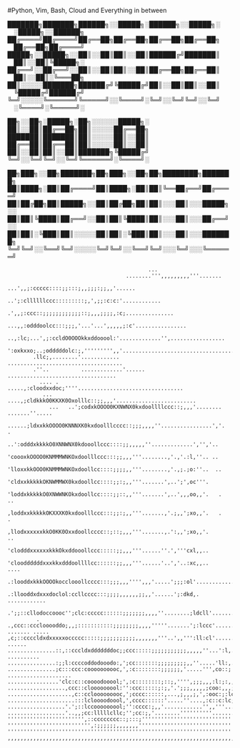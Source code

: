 #Python, Vim, Bash, Cloud and Everything in between




███████╗███████╗██████╗░░█████╗░██████╗░░█████╗░  ░█████╗░░██████╗
██╔════╝██╔════╝██╔══██╗██╔══██╗██╔══██╗██╔══██╗  ██╔══██╗██╔════╝
█████╗░░█████╗░░██║░░██║██║░░██║██████╔╝███████║  ██║░░██║╚█████╗░
██╔══╝░░██╔══╝░░██║░░██║██║░░██║██╔══██╗██╔══██║  ██║░░██║░╚═══██╗
██║░░░░░███████╗██████╔╝╚█████╔╝██║░░██║██║░░██║  ╚█████╔╝██████╔╝
╚═╝░░░░░╚══════╝╚═════╝░░╚════╝░╚═╝░░╚═╝╚═╝░░╚═╝  ░╚════╝░╚═════╝░


██╗░░██╗░█████╗░██╗░░░░░░█████╗░
██║░░██║██╔══██╗██║░░░░░██╔══██╗
███████║███████║██║░░░░░██║░░██║
██╔══██║██╔══██║██║░░░░░██║░░██║
██║░░██║██║░░██║███████╗╚█████╔╝
╚═╝░░╚═╝╚═╝░░╚═╝╚══════╝░╚════╝░
                                                                                              

██╗███╗░░██╗███████╗██╗███╗░░██╗██╗████████╗███████╗
██║████╗░██║██╔════╝██║████╗░██║██║╚══██╔══╝██╔════╝
██║██╔██╗██║█████╗░░██║██╔██╗██║██║░░░██║░░░█████╗░░
██║██║╚████║██╔══╝░░██║██║╚████║██║░░░██║░░░██╔══╝░░
██║██║░╚███║██║░░░░░██║██║░╚███║██║░░░██║░░░███████╗
╚═╝╚═╝░░╚══╝╚═╝░░░░░╚═╝╚═╝░░╚══╝╚═╝░░░╚═╝░░░╚══════╝

```
                                            ...                                             
                                     ........''',,,,,,,,,'''.......                                 
                               ...',,;:ccccc::::;;:::;,,;;;:;;,,'......                             
                            ..';:cllllllccc:::::::::;,',;;:c:c:'............                        
                          .',,;:ccc::;;;;;;;;;;;;::;,,,;;;;,:c;...............                      
                       ...,,:odddoolcc:::;;;,'...'...',,,,,;:c'................                     
           ..,:lc;...',;:ccldO0OOOkkxddooool:'.............'',.................                     
         ':oxkxxo;..;odddddolc:;,''''''''',,'...................................                    
        .llc;,........'............         ....................................                    
        .''..          .............'......   ..................................                    
          .... .       .....,:cloodxxdoc;''''.................................                      
           ...      ....,;cldkkkO0KKXK0Oxolllc::;;,,,'.........................                     
             ...   ..';codxkOOOO0KXNWNX0kxdoollllccc::;,,,'........ .......''.....                  
               ......;ldxxkkOOOO0KNNNXK0kxdoolllcccc::;;;,,,,''................','.  .              
                  ..':odddxkkkkO0XNNWNX0kdooollccc::::;;,,,,,''.............','','..                
                    'coooxkOOOO0KNMMMWNKOxdoolllccc:::;;,,,'''........,'.,'.:l,''.. ..              
                    'lloxxkkOOO0KNMMMWNKOxdoollcc::::;;;;,,'''........,'.,;.;o:''..  ..             
                    'cldxxkkkkkOKNWMMWX0kxdoollcc::::;;:;,,'''.......',..';',oc'''.                 
                    'loddxkkkkkO0XNWWNKOkxdoollcc::::;;::,,'''.......',..',,,oo,,'.   .  ..         
                    ,loddxxkkkkkOKXXXK0kxdoolllccc:::;;:;,,'''.......,'.;,,';xo,,'.   .   .         
                    ,llodxxxxxxkkO0KK0Oxxdoollcccc::;::;,,,'''.......,.':,,';xo,,'.       ..        
                    'clodddxxxxxxkkkOkxddooollccc:::::;;,,,'''......''.','''cxl,,..                 
                    'clooddddddxxxkkxdddoollllcc::::::;;,,,'''......'..','..:xc,,..     ....        
                    .:looddxkkkOOOOkocclooollcccc:::;;;,,,'''',,,'.....';;;:ol'..............       
                    .:llooddxdxxxdoclol:ccllcccc:::;;;;,,,,,,;;,,'......';:dkd,. ............       
                .';;::cllodoccoooc'';clc:ccccc::::::;;;;;;;,,,,''........;ldcll'............        
         .     .,ccc::ccclooooddo;,,;:::::::::::;;;;;;;;,,,,'''''.......';:lccc'..........          
....... .....  ,c;::ccccldxdxxxxxoccccc:::::;;;;;;;;;;;,,,,,,,'''..',,''':ll:cl'.........     ......
...............::,::cccldxdddddddoc;;ccc:::::;;;;;;;;;;;,,,,,''...':l,..'cdooxd:'.......  ..........
...............:;;l:ccccoddodooodo:,';cc:::::::;;;;;;;;;,,''.....'ll:,.';d0Oxl;,,''.................
...............;c:::ccc:coooooooooc,',:c::::::::;;;;;;,'.....''',co::;',ckkl,.. ....................
................'clc:c::coooodooool;',:c::::::::;::;,'''',;;;,,,:l:;:,,oxdl;........................
..................,ccc::clooooooool:'':ccc:::::;:;,'.';;;,,,,,;coo:,,,;::;,'........................
....................,c::cclooooooooc,';cccc::::::,...,;,,,;,',:ooc:;:lc,............................
.....................:::lcloooodoool,',cccc::::::'.....''....,:c::c:lc;'............................
..................'.';::lccooooooool;'':cccc:;,,'............'',,'''................................
..................'..,,;cc:lllllcllc;'';cc:;,'........''''''''''........'...........................
'''''''''''''''''''''''',::cccccccc::;:::;''''''''''''''''''''''''''''''''''''''''''''''''''''''''''
'''''''''''''''''''''''''',:;;;;;;,,,,,,,'''''''''''''''''''''''''''''''''''''''''''''''''''''''''''
''''''''''''''''''''''''''''''''''''''''''''''''''''''''''''''''''''''''''''''''''''''''''''''''''''
,,,,,,,,,,,,,,,,,,,,,,,,,,,,,,,,,,,,,,,,,,,,,,,,,,,,,,,,,,,,,,,,,,,,,,,,,,,,,,,,,,,,,,,,,,,,,,,,,,,,
```


